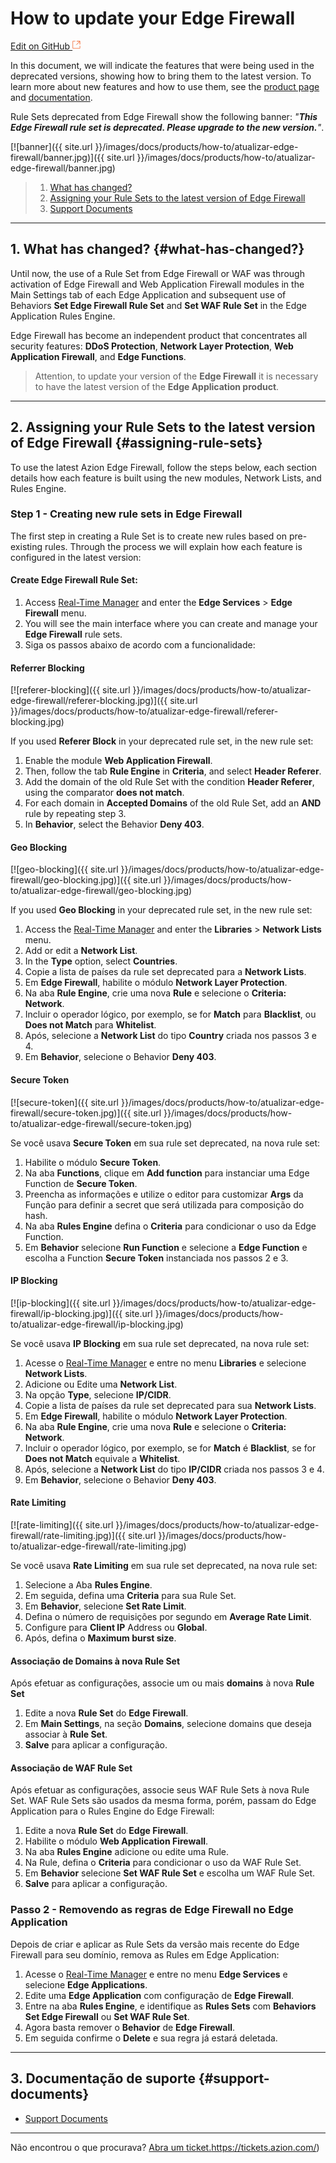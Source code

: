 # **How to update your Edge Firewall**

[Edit on GitHub <svg width="14" height="14" xmlns="http://www.w3.org/2000/svg"><g fill="none" stroke="#F3652B"><path d="M4.81.71H.672v11.43H12.1V8.001" stroke-width=".8"/><path d="M6.87.786h5.155V5.94M6.31 6.5L12.026.786"/></g></svg>](https://github.com/aziontech/docs_en/edit/master/how-to/how-to-update-your-edge-firewall/index.md)

In this document, we will indicate the features that were being used in the deprecated versions, showing how to bring them to the latest version. To learn more about new features and how to use them, see the [product page](https://www.azion.com/en/products/) and [documentation](https://www.azion.com/en/documentation/products/edge-firewall/).

Rule Sets deprecated from Edge Firewall show the following banner:  *"**This Edge Firewall rule set is deprecated. Please upgrade to the new version.**"*.

[![banner]({{ site.url }}/images/docs/products/how-to/atualizar-edge-firewall/banner.jpg)]({{ site.url }}/images/docs/products/how-to/atualizar-edge-firewall/banner.jpg)

> 1. [What has changed?](#what-has-changed?)
> 2. [Assigning your Rule Sets to the latest version of Edge Firewall](#assigning-rule-sets)
> 3. [Support Documents](#support-documents)

---

## 1. What has changed? {#what-has-changed?}

Until now, the use of a Rule Set from Edge Firewall or WAF was through activation of Edge Firewall and Web Application Firewall modules in the Main Settings tab of each Edge Application and subsequent use of Behaviors **Set Edge Firewall Rule Set** and **Set WAF Rule Set** in the Edge Application Rules Engine.

Edge Firewall has become an independent product that concentrates all security features: **DDoS Protection**,  **Network Layer Protection**, **Web Application Firewall**, and **Edge Functions**.

> Attention, to update your version of the **Edge Firewall** it is necessary to have the latest version of the **Edge Application product**.

---

## 2. Assigning your Rule Sets to the latest version of Edge Firewall {#assigning-rule-sets}

To use the latest Azion Edge Firewall, follow the steps below, each section details how each feature is built using the new modules, Network Lists, and Rules Engine.

### Step 1 - Creating new rule sets in Edge Firewall

The first step in creating a Rule Set is to create new rules based on pre-existing rules. Through the process we will explain how each feature is configured in the latest version:

#### Create Edge Firewall Rule Set:

1. Access [Real-Time Manager](https://manager.azion.com/) and enter the **Edge Services** > **Edge Firewall** menu. 
2. You will see the main interface where you can create and manage your **Edge Firewall** rule sets.
3. Siga os passos abaixo de acordo com a funcionalidade:


#### Referrer Blocking

[![referer-blocking]({{ site.url }}/images/docs/products/how-to/atualizar-edge-firewall/referer-blocking.jpg)]({{ site.url }}/images/docs/products/how-to/atualizar-edge-firewall/referer-blocking.jpg)

If you used **Referer Block** in your deprecated rule set, in the new rule set:

1. Enable the module **Web Application Firewall**.
2. Then, follow the tab **Rule Engine** in **Criteria**, and select **Header Referer**.
3. Add the domain of the old Rule Set with the condition **Header Referer**, using the comparator **does not match**.
4. For each domain in **Accepted Domains** of the old Rule Set, add an **AND** rule by repeating step 3.
5. In **Behavior**, select the Behavior **Deny 403**.

#### Geo Blocking

[![geo-blocking]({{ site.url }}/images/docs/products/how-to/atualizar-edge-firewall/geo-blocking.jpg)]({{ site.url }}/images/docs/products/how-to/atualizar-edge-firewall/geo-blocking.jpg)

If you used **Geo Blocking** in your deprecated rule set, in the new rule set:

1. Access the [Real-Time Manager](https://manager.azion.com/) and enter the **Libraries** > **Network Lists** menu.
2. Add or edit a **Network List**.
3. In the **Type** option, select **Countries**.
4. Copie a lista de países da rule set deprecated para a **Network Lists**.
5. Em **Edge Firewall**, habilite o módulo **Network Layer Protection**.
6. Na aba **Rule Engine**, crie uma nova **Rule** e selecione o **Criteria: Network**.
7. Incluir o operador lógico, por exemplo, se for **Match** para **Blacklist**, ou **Does not Match** para **Whitelist**.
8. Após, selecione a **Network List** do tipo **Country** criada nos passos 3 e 4.
9. Em **Behavior**, selecione o Behavior **Deny 403**.

#### Secure Token

[![secure-token]({{ site.url }}/images/docs/products/how-to/atualizar-edge-firewall/secure-token.jpg)]({{ site.url }}/images/docs/products/how-to/atualizar-edge-firewall/secure-token.jpg)

Se você usava **Secure Token** em sua rule set deprecated, na nova rule set:

1. Habilite o módulo **Secure Token**.
2. Na aba **Functions**, clique em **Add function** para instanciar uma Edge Function de **Secure Token**.
3. Preencha as informações e utilize o editor para customizar **Args** da Função para definir a secret que será utilizada para composição do hash.
4. Na aba **Rules Engine** defina o **Criteria** para condicionar o uso da Edge Function.
5. Em **Behavior** selecione **Run Function** e selecione a **Edge Function** e escolha a Function **Secure Token** instanciada nos passos 2 e 3.

#### IP Blocking

[![ip-blocking]({{ site.url }}/images/docs/products/how-to/atualizar-edge-firewall/ip-blocking.jpg)]({{ site.url }}/images/docs/products/how-to/atualizar-edge-firewall/ip-blocking.jpg)

Se você usava **IP Blocking** em sua rule set deprecated, na nova rule set:

1. Acesse o [Real-Time Manager](https://manager.azion.com/) e entre no menu **Libraries** e selecione **Network Lists**.
2. Adicione ou Edite uma **Network List**.
3. Na opção **Type**, selecione **IP/CIDR**.
4. Copie a lista de países da rule set deprecated para sua **Network Lists**.
5. Em **Edge Firewall**, habilite o módulo **Network Layer Protection**.
6. Na aba **Rule Engine**, crie uma nova **Rule** e selecione o **Criteria: Network**.
7. Incluir o operador lógico, por exemplo, se for **Match** é **Blacklist**, se for **Does not Match** equivale a **Whitelist**.
8. Após, selecione a **Network List** do tipo **IP/CIDR** criada nos passos 3 e 4.
9. Em **Behavior**, selecione o Behavior **Deny 403**.

#### Rate Limiting

[![rate-limiting]({{ site.url }}/images/docs/products/how-to/atualizar-edge-firewall/rate-limiting.jpg)]({{ site.url }}/images/docs/products/how-to/atualizar-edge-firewall/rate-limiting.jpg)

Se você usava **Rate Limiting** em sua rule set deprecated, na nova rule set:

1. Selecione a Aba **Rules Engine**.
2. Em seguida, defina uma **Criteria** para sua Rule Set.
3. Em **Behavior**, selecione **Set Rate Limit**.
4. Defina o número de requisições por segundo em **Average Rate Limit**.
5. Configure para **Client IP** Address ou **Global**.
6. Após, defina o **Maximum burst size**.

#### Associação de Domains à nova Rule Set

Após efetuar as configurações, associe um ou mais **domains** à nova **Rule Set**

1. Edite a nova **Rule Set** do **Edge Firewall**.
2. Em **Main Settings**, na seção **Domains**, selecione domains que deseja associar à **Rule Set**.
3. **Salve** para aplicar a configuração.

#### Associação de WAF Rule Set

Após efetuar as configurações, associe seus WAF Rule Sets à nova Rule Set. WAF Rule Sets são usados da mesma forma, porém, passam do Edge Application para o Rules Engine do Edge Firewall:

1. Edite a nova **Rule Set** do **Edge Firewall**.
2. Habilite o módulo **Web Application Firewall**.
3. Na aba **Rules Engine** adicione ou edite uma Rule.
4. Na Rule, defina o **Criteria** para condicionar o uso da WAF Rule Set.
5. Em **Behavior** selecione **Set WAF Rule Set** e escolha um WAF Rule Set.
6. **Salve** para aplicar a configuração.

### Passo 2 - Removendo as regras de Edge Firewall no Edge Application

Depois de criar e aplicar as Rule Sets da versão mais recente do Edge Firewall para seu domínio, remova as Rules em Edge Application:

1. Acesse o [Real-Time Manager](https://manager.azion.com/) e entre no menu **Edge Services** e selecione **Edge Applications**.
2. Edite uma **Edge Application** com configuração de **Edge Firewall**.
3. Entre na aba **Rules Engine**, e identifique as **Rules Sets** com **Behaviors Set Edge Firewall** ou **Set WAF Rule Set**.
4. Agora basta remover o **Behavior** de **Edge Firewall**.
5. Em seguida confirme o **Delete** e sua regra já estará deletada. 

---

## 3. Documentação de suporte {#support-documents}

- [Support Documents](https://www.azion.com/pt-br/documentacao/produtos/edge-firewall/)

---

Não encontrou o que procurava? [Abra um ticket.](https://tickets.azion.com/)https://tickets.azion.com/)